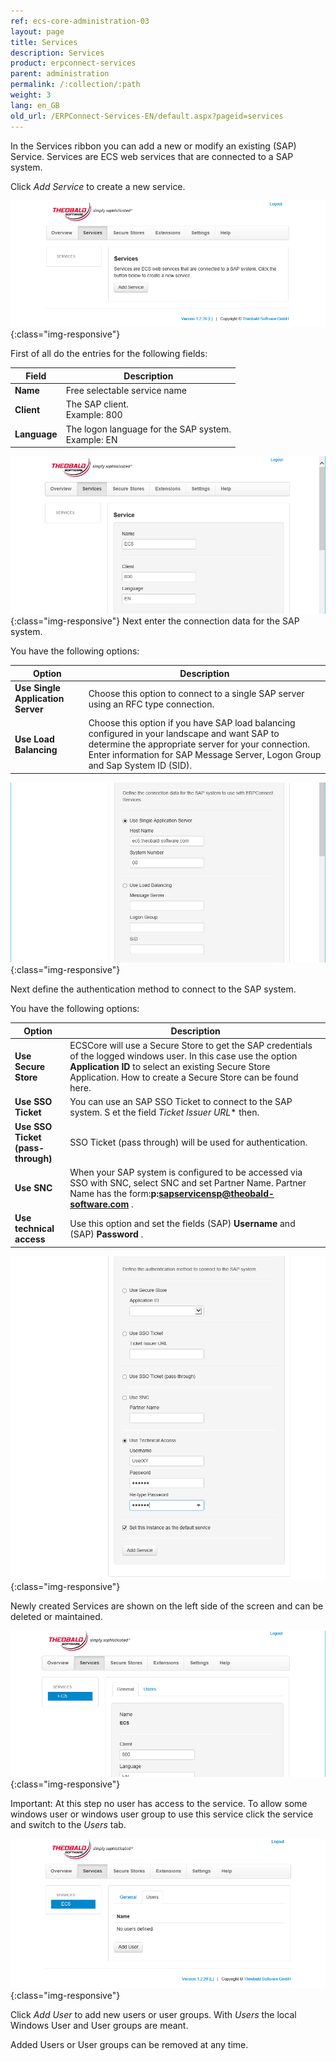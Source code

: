 ```yaml
---
ref: ecs-core-administration-03
layout: page
title: Services
description: Services
product: erpconnect-services
parent: administration
permalink: /:collection/:path
weight: 3
lang: en_GB
old_url: /ERPConnect-Services-EN/default.aspx?pageid=services
---
```


In the Services ribbon you can add a new or modify an existing (SAP) Service. Services are ECS web services that are connected to a SAP system. 


Click *Add Service* to create a new service. 

![ecscore-managementsite4](/img/content/ecscore-managementsite4.png){:class="img-responsive"}

First of all do the entries for the following fields:

| Field     | Description               |
|--------------|--------------------------------------------------------|
| **Name**     | Free selectable service name                           |
| **Client**   | The SAP client.<br> Example: 800                       |
| **Language** | The logon language for the SAP system.<br> Example: EN |

![ecscore-managementsite5](/img/content/ecscore-managementsite5.png){:class="img-responsive"}
Next enter the connection data for the SAP system. 

You have the following options:

| Option | Description                                                                                                                                                                |
|-----------------------------------|---------------------------------------------------------------------------------------------------------------------------------------------------------------------------------------------------------------------------------------------------|
| **Use Single Application Server** | Choose this option to connect to a single SAP server using an RFC type connection.                                                                                                                                                                |
| **Use Load Balancing**            | Choose this option if you have SAP load balancing configured in your landscape  and want SAP to determine the appropriate server             				 for your connection. Enter information for SAP Message Server, Logon Group and Sap System ID (SID). |


![ecscore-managementsite6](/img/content/ecscore-managementsite6.png){:class="img-responsive"}

Next define the authentication method to connect to the SAP system. 

You have the following options:

| Option                      | Description |
|-------------------------------------------|------------------------------------------------------------------------------------------------------------------------------------------------------------------------------------------------------------------------------------------|
| **Use Secure Store**                      | ECSCore will use a Secure Store  to get the SAP credentials of the logged windows user. In this case use the option **Application ID** to select an existing Secure Store  Application. How to create a Secure Store can be found 						 here. |
| **Use SSO Ticket**                        | You can use an SAP SSO Ticket to connect to the SAP system. S et the field *Ticket Issuer URL** then.                                                                                                                                    |
| **Use SSO Ticket**<br> **(pass-through)** | SSO Ticket (pass through) will be used for authentication.                                                                                                                                                                               |
| **Use SNC**                               | When your SAP system is configured to be accessed via SSO with SNC, select SNC and set Partner Name. Partner Name has the form:**p:sapservicensp@theobald-software.com** .                                                               |
| **Use technical access**                  | Use this option and set the fields (SAP) **Username**  and (SAP) **Password** .                                                                                                                                                      |

![ecscore-managementsite7](/img/content/ecscore-managementsite7.png){:class="img-responsive"}

Newly created Services are shown on the left side of the screen and can be deleted or maintained. 

![ecscore-managementsite8](/img/content/ecscore-managementsite8.png){:class="img-responsive"}

Important: At this step no user has access to the service. To allow some windows user or windows user group to use this service click the service and switch to the *Users* tab.

![ecscore-managementsite9](/img/content/ecscore-managementsite9.png){:class="img-responsive"}

Click *Add User* to add new users or user groups. With *Users* the local Windows User and User groups are meant. 


Added Users or User groups can be removed at any time.  

